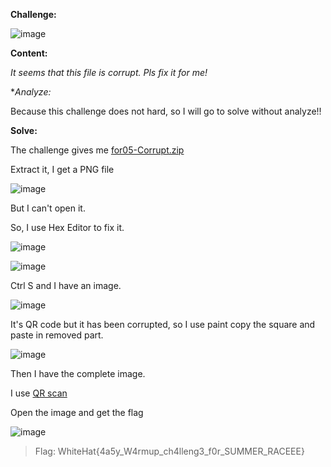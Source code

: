 **Challenge:**

![image](https://user-images.githubusercontent.com/94149390/175924042-bd68513d-667f-4413-a31c-7347280599ee.png)

**Content:**

*It seems that this file is corrupt. Pls fix it for me!*

**Analyze:*

Because this challenge does not hard, so I will go to solve without analyze!!

**Solve:**

The challenge gives me [for05-Corrupt.zip](https://github.com/kietbl/Write-up/blob/main/WhiteHat%20Play%2011/for05-Corrupt/for05-Corrupt.zip)

Extract it, I get a PNG file 

![image](https://user-images.githubusercontent.com/94149390/175924735-6dc5c621-fa96-4235-b2d3-eb4580537590.png)

But I can't open it.

So, I use Hex Editor to fix it. 

![image](https://user-images.githubusercontent.com/94149390/175925625-419c8387-4c8a-4cbf-9d09-b663fab21f24.png)

![image](https://user-images.githubusercontent.com/94149390/175925774-de2462b7-507a-4e0d-b917-a12899624ca0.png)

Ctrl S and I have an image. 

![image](https://user-images.githubusercontent.com/94149390/175925896-abf59891-4412-4b2e-abe1-5cb4dc9c344d.png)

It's QR code but it has been corrupted, so I use paint copy the square and paste in removed part. 

![image](https://user-images.githubusercontent.com/94149390/175926392-bfdcd772-62fe-4860-be0d-f5e1482244f1.png)

Then I have the complete image. 

I use [QR scan](https://qrcodescan.in/)

Open the image and get the flag 

![image](https://user-images.githubusercontent.com/94149390/175926642-453a1547-28f9-4988-9635-013c76c41de2.png)

>Flag: WhiteHat{4a5y_W4rmup_ch4lleng3_f0r_SUMMER_RACEEE}

